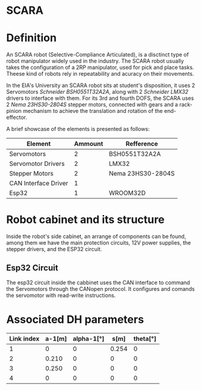 # SCARA

# Definition

An SCARA robot (Selective-Compliance Articulated), is a disctinct type of robot manipulator widely used in the industry. The SCARA robot usually takes the configuration of a 2RP manipulator, used for pick and place tasks. Theese kind of robots rely in repeatability and acuracy on their movements.

In the EIA's University an SCARA robot sits at student's disposition, it uses 2 Servomotors *Schneider BSH0551T32A2A*, along with 2 *Schneider LMX32* drivers to interface with them. For its 3rd and fourth DOFS, the SCARA uses 2 *Nema 23HS30-2804S* stepper motors, connected with gears and a rack-pinion mechanism to achieve the translation and rotation of the end-effector.

A brief showcase of the elements is presented as follows:

| Element              | Ammount | Refference        |
| -------------------- | ------- | ----------------- |
| Servomotors          | 2       | BSH0551T32A2A     |
| Servomotor Drivers   | 2       | LMX32             |
| Stepper Motors       | 2       | Nema 23HS30-2804S |
| CAN Interface Driver | 1       |                   |
| Esp32                | 1       | WROOM32D          |

# Robot cabinet and its structure

Inside the robot's side cabinet, an arrange of components can be found, among them we have the main protection circuits, 12V power supplies, the stepper drivers, and the ESP32 circuit.

## Esp32 Circuit

The esp32 circuit inside the cabbinet uses the CAN interface to command the Servomotors through the CANopen protocol. It configures and comands the servomotor with read-write instructions.

# Associated DH parameters

| Link index | a-1[m] | alpha-1[°] | s[m]  | theta[°] |
| ---------- | ------ | ----------- | ----- | --------- |
| 1          | 0      | 0           | 0.254 | 0         |
| 2          | 0.210  | 0           | 0     | 0         |
| 3          | 0.250  | 0           | 0     | 0         |
| 4          | 0      | 0           | 0     | 0         |
